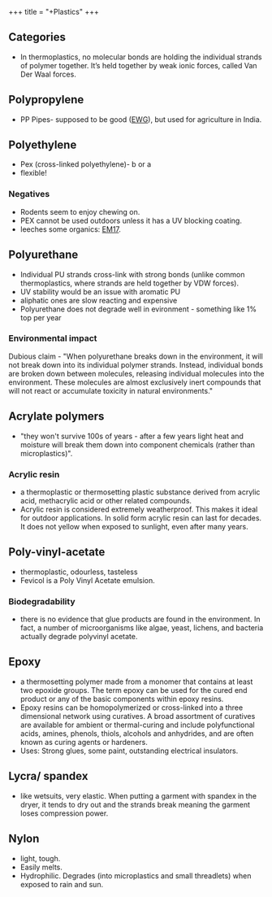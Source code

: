 +++
title = "+Plastics"
+++

## Categories
- In thermoplastics, no molecular bonds are holding the individual strands of polymer together. It’s held together by weak ionic forces, called Van Der Waal forces.

## Polypropylene 
- PP Pipes- supposed to be good ([EWG](https://www.ewg.org/healthyhomeguide/plumbing-and-pipes/)), but used for agriculture in India.

## Polyethylene
- Pex (cross-linked polyethylene)- b or a 
- flexible!

### Negatives
- Rodents seem to enjoy chewing on.
- PEX cannot be used outdoors unless it has a UV blocking coating.
- leeches some organics: [EM17](https://www.fondriest.com/news/not-drop-drink-plastic-pipes-leaching-chemicals-drinking-water.htm).

## Polyurethane
- Individual PU strands cross-link with strong bonds (unlike common thermoplastics, where strands are held together by VDW forces).
- UV stability would be an issue with aromatic PU 
- aliphatic ones are slow reacting and expensive
- Polyurethane does not degrade well in evironment - something like 1% top per year

### Environmental impact
Dubious claim - "When polyurethane breaks down in the environment, it will not break down into its individual polymer strands. Instead, individual bonds are broken down between molecules, releasing individual molecules into the environment. These molecules are almost exclusively inert compounds that will not react or accumulate toxicity in natural environments."

## Acrylate polymers
- "they won't survive 100s of years - after a few years light heat and moisture will break them down into component chemicals (rather than microplastics)".

### Acrylic resin
- a thermoplastic or thermosetting plastic substance derived from acrylic acid, methacrylic acid or other related compounds.
- Acrylic resin is considered extremely weatherproof. This makes it ideal for outdoor applications. In solid form acrylic resin can last for decades. It does not yellow when exposed to sunlight, even after many years.

## Poly-vinyl-acetate
- thermoplastic, odourless, tasteless
- Fevicol is a Poly Vinyl Acetate emulsion.

### Biodegradability
- there is no evidence that glue products are found in the environment. In fact, a number of microorganisms like algae, yeast, lichens, and bacteria actually degrade polyvinyl acetate.

## Epoxy
-  a thermosetting polymer made from a monomer that contains at least two epoxide groups. The term epoxy can be used for the cured end product or any of the basic components within epoxy resins.
- Epoxy resins can be homopolymerized or cross-linked into a three dimensional network using curatives. A broad assortment of curatives are available for ambient or thermal-curing and include polyfunctional acids, amines, phenols, thiols, alcohols and anhydrides, and are often known as curing agents or hardeners.
- Uses: Strong glues, some paint, outstanding electrical insulators.

## Lycra/ spandex
- like wetsuits, very elastic. When putting a garment with spandex in the dryer, it tends to dry out and the strands break meaning the garment loses compression power.

## Nylon
- light, tough. 
- Easily melts. 
- Hydrophilic. Degrades (into microplastics and small threadlets) when exposed to rain and sun.
